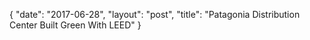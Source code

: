 {
   "date": "2017-06-28",
   "layout": "post",
   "title": "Patagonia Distribution Center Built Green With LEED"
}

